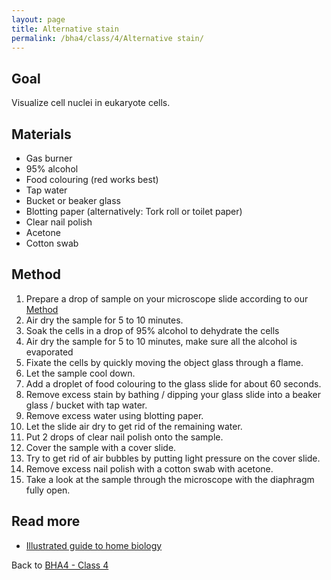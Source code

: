 ```yaml
---
layout: page
title: Alternative stain
permalink: /bha4/class/4/Alternative stain/
---
```


## Goal

Visualize cell nuclei in eukaryote cells.

## Materials

* Gas burner
* 95% alcohol
* Food colouring (red works best)
* Tap water
* Bucket or beaker glass
* Blotting paper (alternatively: Tork roll or toilet paper)
* Clear nail polish
* Acetone
* Cotton swab

## Method

1. Prepare a drop of sample on your microscope slide according to our [Method](/bha4/class/4/preparing-slides/)
2. Air dry the sample for 5 to 10 minutes.
3. Soak the cells in a drop of 95% alcohol to dehydrate the cells
4. Air dry the sample for 5 to 10 minutes, make sure all the alcohol is evaporated
5. Fixate the cells by quickly moving the object glass through a flame.
6. Let the sample cool down.
7. Add a droplet of food colouring to the glass slide for about 60 seconds.
8. Remove excess stain by bathing / dipping your glass slide into a beaker glass / bucket with tap water.
9. Remove excess water using blotting paper.
10. Let the slide air dry to get rid of the remaining water.
11. Put 2 drops of clear nail polish onto the sample.
12. Cover the sample with a cover slide.
13. Try to get rid of air bubbles by putting light pressure on the cover slide.
14. Remove excess nail polish with a cotton swab with acetone.
15. Take a look at the sample through the microscope with the diaphragm fully open.

## Read more

* [Illustrated guide to home biology](http://www.thehomescientist.com/manuals/Illustrated_Guide_to_Home_Biology_Experiments.pdf)

Back to [BHA4 - Class 4](/bha4/class/4/)
